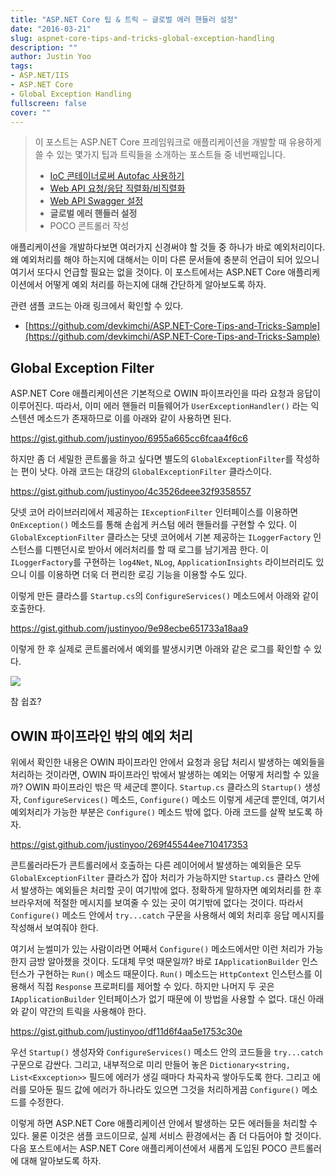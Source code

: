 ```yaml
---
title: "ASP.NET Core 팁 & 트릭 – 글로벌 에러 핸들러 설정"
date: "2016-03-21"
slug: aspnet-core-tips-and-tricks-global-exception-handling
description: ""
author: Justin Yoo
tags:
- ASP.NET/IIS
- ASP.NET Core
- Global Exception Handling
fullscreen: false
cover: ""
---
```


> 이 포스트는 ASP.NET Core 프레임워크로 애플리케이션을 개발할 때 유용하게 쓸 수 있는 몇가지 팁과 트릭들을 소개하는 포스트들 중 네번째입니다.
> 
> - [IoC 콘테이너로써 Autofac 사용하기](http://blog.aliencube.org/ko/2016/02/20/aspnet-core-tips-and-tricks-using-autofac-as-ioc-container)
> - [Web API 요청/응답 직렬화/비직렬화](http://blog.aliencube.org/ko/2016/02/21/aspnet-core-tips-and-tricks-request-response-serialisation-deserialisation)
> - [Web API Swagger 설정](http://blog.aliencube.org/ko/2016/02/22/aspnet-core-tips-and-tricks-integrating-swagger)
> - **글로벌 에러 핸들러 설정**
> - POCO 콘트롤러 작성

애플리케이션을 개발하다보면 여러가지 신경써야 할 것들 중 하나가 바로 예외처리이다. 왜 예외처리를 해야 하는지에 대해서는 이미 다른 문서들에 충분히 언급이 되어 있으니 여기서 또다시 언급할 필요는 없을 것이다. 이 포스트에서는 ASP.NET Core 애플리케이션에서 어떻게 예외 처리를 하는지에 대해 간단하게 알아보도록 하자.

관련 샘플 코드는 아래 링크에서 확인할 수 있다.

- [https://github.com/devkimchi/ASP.NET-Core-Tips-and-Tricks-Sample](https://github.com/devkimchi/ASP.NET-Core-Tips-and-Tricks-Sample)

## Global Exception Filter

ASP.NET Core 애플리케이션은 기본적으로 OWIN 파이프라인을 따라 요청과 응답이 이루어진다. 따라서, 이미 에러 핸들러 미들웨어가 `UserExceptionHandler()` 라는 익스텐션 메소드가 존재하므로 이를 아래와 같이 사용하면 된다.

https://gist.github.com/justinyoo/6955a665cc6fcaa4f6c6

하지만 좀 더 세밀한 콘트롤을 하고 싶다면 별도의 `GlobalExceptionFilter`를 작성하는 편이 낫다. 아래 코드는 대강의 `GlobalExceptionFilter` 클라스이다.

https://gist.github.com/justinyoo/4c3526deee32f9358557

닷넷 코어 라이브러리에서 제공하는 `IExceptionFilter` 인터페이스를 이용하면 `OnException()` 메소드를 통해 손쉽게 커스텀 에러 핸들러를 구현할 수 있다. 이 `GlobalExceptionFilter` 클라스는 닷넷 코어에서 기본 제공하는 `ILoggerFactory` 인스턴스를 디펜던시로 받아서 에러처리를 할 때 로그를 남기게끔 한다. 이 `ILoggerFactory`를 구현하는 `log4Net`, `NLog`, `ApplicationInsights` 라이브러리도 있으니 이를 이용하면 더욱 더 편리한 로깅 기능을 이용할 수도 있다.

이렇게 만든 클라스를 `Startup.cs`의 `ConfigureServices()` 메소드에서 아래와 같이 호출한다.

https://gist.github.com/justinyoo/9e98ecbe651733a18aa9

이렇게 한 후 실제로 콘트롤러에서 예외를 발생시키면 아래와 같은 로그를 확인할 수 있다.

![](https://sa0blogs.blob.core.windows.net/aliencube/2016/03/global-exception-handling-01.png)

참 쉽죠?

## OWIN 파이프라인 밖의 예외 처리

위에서 확인한 내용은 OWIN 파이프라인 안에서 요청과 응답 처리시 발생하는 예외들을 처리하는 것이라면, OWIN 파이프라인 밖에서 발생하는 예외는 어떻게 처리할 수 있을까? OWIN 파이프라인 밖은 딱 세군데 뿐이다. `Startup.cs` 클라스의 `Startup()` 생성자, `ConfigureServices()` 메소드, `Configure()` 메소드 이렇게 세군데 뿐인데, 여기서 예외처리가 가능한 부분은 `Configure()` 메소드 밖에 없다. 아래 코드를 살짝 보도록 하자.

https://gist.github.com/justinyoo/269f45544ee710417353

콘트롤러라든가 콘트롤러에서 호출하는 다른 레이어에서 발생하는 예외들은 모두 `GlobalExceptionFilter` 클라스가 잡아 처리가 가능하지만 `Startup.cs` 클라스 안에서 발생하는 예외들은 처리할 곳이 여기밖에 없다. 정확하게 말하자면 예외처리를 한 후 브라우저에 적절한 메시지를 보여줄 수 있는 곳이 여기밖에 없다는 것이다. 따라서 `Configure()` 메소드 안에서 `try...catch` 구문을 사용해서 예외 처리후 응답 메시지를 작성해서 보여줘야 한다.

여기서 눈썰미가 있는 사람이라면 어째서 `Configure()` 메소드에서만 이런 처리가 가능한지 금방 알아챘을 것이다. 도대체 무엇 때문일까? 바로 `IApplicationBuilder` 인스턴스가 구현하는 `Run()` 메소드 때문이다. `Run()` 메소드는 `HttpContext` 인스턴스를 이용해서 직접 `Response` 프로퍼티를 제어할 수 있다. 하지만 나머지 두 곳은 `IApplicationBuilder` 인터페이스가 없기 때문에 이 방법을 사용할 수 없다. 대신 아래와 같이 약간의 트릭을 사용해야 한다.

https://gist.github.com/justinyoo/df11d6f4aa5e1753c30e

우선 `Startup()` 생성자와 `ConfigureServices()` 메소드 안의 코드들을 `try...catch` 구문으로 감싼다. 그리고, 내부적으로 미리 만들어 놓은 `Dictionary<string, List<Exxception>>` 필드에 에러가 생길 때마다 차곡차곡 쌓아두도록 한다. 그리고 에러를 모아둔 필드 값에 에러가 하나라도 있으면 그것을 처리하게끔 `Configure()` 메소드를 수정한다.

이렇게 하면 ASP.NET Core 애플리케이션 안에서 발생하는 모든 에러들을 처리할 수 있다. 물론 이것은 샘플 코드이므로, 실제 서비스 환경에서는 좀 더 다듬어야 할 것이다. 다음 포스트에서는 ASP.NET Core 애플리케이션에서 새롭게 도입된 POCO 콘트롤러에 대해 알아보도록 하자.

